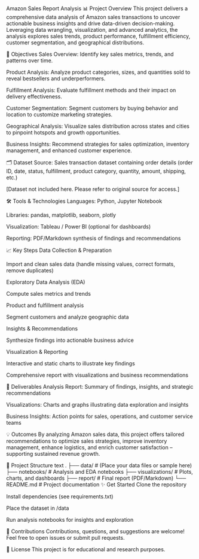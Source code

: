 Amazon Sales Report Analysis
📊 Project Overview
This project delivers a comprehensive data analysis of Amazon sales transactions to uncover actionable business insights and drive data-driven decision-making. Leveraging data wrangling, visualization, and advanced analytics, the analysis explores sales trends, product performance, fulfillment efficiency, customer segmentation, and geographical distributions.

🚀 Objectives
Sales Overview: Identify key sales metrics, trends, and patterns over time.

Product Analysis: Analyze product categories, sizes, and quantities sold to reveal bestsellers and underperformers.

Fulfillment Analysis: Evaluate fulfillment methods and their impact on delivery effectiveness.

Customer Segmentation: Segment customers by buying behavior and location to customize marketing strategies.

Geographical Analysis: Visualize sales distribution across states and cities to pinpoint hotspots and growth opportunities.

Business Insights: Recommend strategies for sales optimization, inventory management, and enhanced customer experience.

🗂️ Dataset
Source: Sales transaction dataset containing order details (order ID, date, status, fulfillment, product category, quantity, amount, shipping, etc.)

[Dataset not included here. Please refer to original source for access.]

🛠️ Tools & Technologies
Languages: Python, Jupyter Notebook

Libraries: pandas, matplotlib, seaborn, plotly

Visualization: Tableau / Power BI (optional for dashboards)

Reporting: PDF/Markdown synthesis of findings and recommendations

📈 Key Steps
Data Collection & Preparation

Import and clean sales data (handle missing values, correct formats, remove duplicates)

Exploratory Data Analysis (EDA)

Compute sales metrics and trends

Product and fulfillment analysis

Segment customers and analyze geographic data

Insights & Recommendations

Synthesize findings into actionable business advice

Visualization & Reporting

Interactive and static charts to illustrate key findings

Comprehensive report with visualizations and business recommendations

📑 Deliverables
Analysis Report: Summary of findings, insights, and strategic recommendations

Visualizations: Charts and graphs illustrating data exploration and insights

Business Insights: Action points for sales, operations, and customer service teams

💡 Outcomes
By analyzing Amazon sales data, this project offers tailored recommendations to optimize sales strategies, improve inventory management, enhance logistics, and enrich customer satisfaction – supporting sustained revenue growth.

📂 Project Structure
text
.
├── data/                # (Place your data files or sample here)
├── notebooks/           # Analysis and EDA notebooks
├── visualizations/      # Plots, charts, and dashboards
├── report/              # Final report (PDF/Markdown)
└── README.md            # Project documentation
✨ Get Started
Clone the repository

Install dependencies (see requirements.txt)

Place the dataset in /data

Run analysis notebooks for insights and exploration

🤝 Contributions
Contributions, questions, and suggestions are welcome! Feel free to open issues or submit pull requests.

📣 License
This project is for educational and research purposes. 
